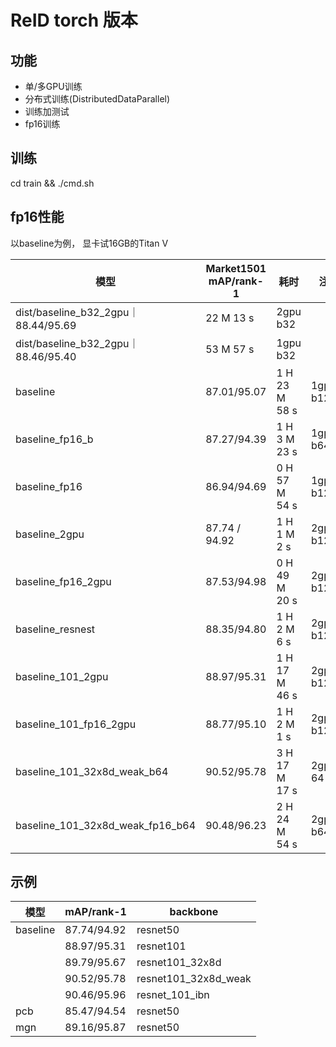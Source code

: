 # ReID torch 版本

## 功能
- 单/多GPU训练
- 分布式训练(DistributedDataParallel)
- 训练加测试
- fp16训练

## 训练
cd train && ./cmd.sh

## fp16性能
以baseline为例， 显卡试16GB的Titan V

| 模型  |Market1501 <br> mAP/rank-1|耗时| 注
|---|---|---|---|
|dist/baseline_b32_2gpu｜88.44/95.69|22 M 13 s | 2gpu b32
|dist/baseline_b32_2gpu｜88.46/95.40|53 M 57 s | 1gpu b32
|baseline|87.01/95.07|1 H 23 M 58 s|1gpu b128
|baseline_fp16_b|87.27/94.39|1 H 3 M 23 s|1gpu b64
|baseline_fp16|86.94/94.69|0 H 57 M 54 s|1gpu b128
|baseline_2gpu|87.74 / 94.92|1 H 1 M 2 s|2gpu b128
|baseline_fp16_2gpu|87.53/94.98|0 H 49 M 20 s|2gpu b128
|baseline_resnest|88.35/94.80|1 H 2 M 6 s|2gpu b128
|baseline_101_2gpu|88.97/95.31|1 H 17 M 46 s|2gpu b128
|baseline_101_fp16_2gpu|88.77/95.10|1 H 2 M 1 s|2gpu b128
|baseline_101_32x8d_weak_b64|90.52/95.78|3 H 17 M 17 s|2gpu 64
|baseline_101_32x8d_weak_fp16_b64|90.48/96.23|2 H 24 M 54 s|2gpu b64

## 示例

| 模型  |mAP/rank-1| backbone
|---|---|---|
|baseline|87.74/94.92|resnet50
||88.97/95.31|resnet101
||89.79/95.67|resnet101_32x8d
||90.52/95.78|resnet101_32x8d_weak
||90.46/95.96|resnet_101_ibn
|pcb|85.47/94.54|resnet50
|mgn|89.16/95.87|resnet50

